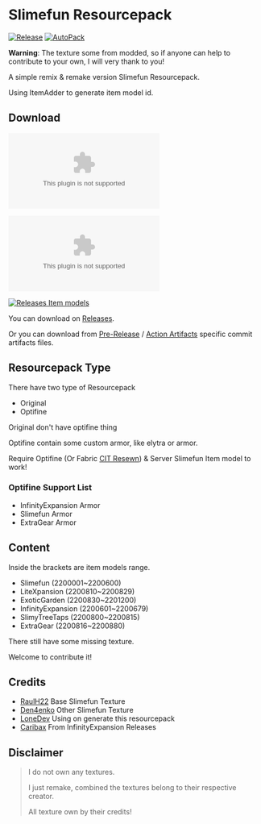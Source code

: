 # Slimefun Resourcepack

[![Release](https://img.shields.io/github/v/release/xMikux/Slimefun-Resourcepack?style=flat-square)](https://github.com/xMikux/Slimefun-Resourcepack/releases)
[![AutoPack](https://img.shields.io/github/workflow/status/xMikux/Slimefun-Resourcepack/AutoPack?style=flat-square)](https://github.com/xMikux/Slimefun-Resourcepack/actions/workflows/AutoPack.yml)

**Warning**: The texture some from modded, so if anyone can help to contribute to your own, I will very thank to you!

A simple remix & remake version Slimefun Resourcepack.

Using ItemAdder to generate item model id.

## Download

[![Releases Downloads Original](https://img.shields.io/github/downloads/xMikux/Slimefun-Resourcepack/latest/Slimefun-ResourcePack-Original.zip?style=flat-square)](https://github.com/xMikux/Slimefun-Resourcepack/releases/latest)

[![Releases Downloads Optimized](https://img.shields.io/github/downloads/xMikux/Slimefun-Resourcepack/latest/Slimefun-ResourcePack-Optimized-Original.zip?style=flat-square)](https://github.com/xMikux/Slimefun-Resourcepack/releases/latest)

[![Releases Item models](https://img.shields.io/github/downloads/xMikux/Slimefun-Resourcepack/latest/item-models.yml?style=flat-square)](https://github.com/xMikux/Slimefun-Resourcepack/releases/latest)

You can download on [Releases](https://github.com/xMikux/Slimefun-Resourcepack/releases).

Or you can download from [Pre-Release](https://github.com/xMikux/Slimefun-Resourcepack/releases/tag/latest) / [Action Artifacts](https://github.com/xMikux/Slimefun-Resourcepack/actions) specific commit artifacts files.

## Resourcepack Type

There have two type of Resourcepack

* Original
* Optifine

Original don't have optifine thing

Optifine contain some custom armor, like elytra or armor.

Require Optifine (Or Fabric [CIT Resewn](https://modrinth.com/mod/cit-resewn)) & Server Slimefun Item model to work!

### Optifine Support List

* InfinityExpansion Armor
* Slimefun Armor
* ExtraGear Armor

## Content

Inside the brackets are item models range.

* Slimefun (2200001~2200600)
* LiteXpansion (2200810~2200829)
* ExoticGarden (2200830~2201200)
* InfinityExpansion (2200601~2200679)
* SlimyTreeTaps (2200800~2200815)
* ExtraGear (2200816~2200880)

There still have some missing texture.

Welcome to contribute it!

## Credits

* [RaulH22](https://www.planetminecraft.com/texture-pack/slimefun-texture-by-raulh22/) Base Slimefun Texture
* [Den4enko](https://github.com/Den4enko/Slimefun-Resourcepack) Other Slimefun Texture
* [LoneDev](https://www.spigotmc.org/resources/addon-slimefun4-textures-for-itemsadder.83877/) Using on generate this resourcepack
* [Caribax](https://github.com/Mooy1/InfinityExpansion/releases/tag/v1) From InfinityExpansion Releases

## Disclaimer

> I do not own any textures.
>
> I just remake, combined the textures belong to their respective creator.
>
> All texture own by their credits!

